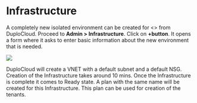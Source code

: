 # Infrastructure

A completely new isolated environment can be created for <> from DuploCloud. Proceed to **Admin > Infrastructure**. Click on **+button**. It opens a form where it asks to enter basic information about the new environment that is needed.

![](https://duplocloud.com/wp-content/uploads/2021/11/create-azure-infra.png)

DuploCloud will create a VNET with a default subnet and a default NSG. Creation of the Infrastructure takes around 10 mins. Once the Infrastructure is complete it comes to Ready state. A plan with the same name will be created for this Infrastructure. This plan can be used for creation of the tenants.
